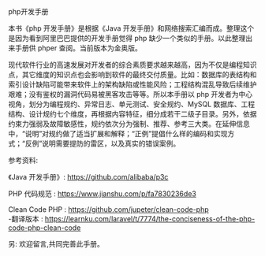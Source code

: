 php开发手册

  
  本书《php 开发手册》是根据《Java 开发手册》和网络搜索汇编而成。整理这个是因为看到阿里巴巴提供的开发手册觉得 php 缺少一个类似的手册。以此整理出来手册供 phper 查阅。当前版本为金奥版。

现代软件行业的高速发展对开发者的综合素质要求越来越高，因为不仅是编程知识点，其它维度的知识点也会影响到软件的最终交付质量。比如：数据库的表结构和索引设计缺陷可能带来软件上的架构缺陷或性能风险；工程结构混乱导致后续维护艰难；没有鉴权的漏洞代码易被黑客攻击等等。所以本手册以 php 开发者为中心视角，划分为编程规约、异常日志、单元测试、安全规约、MySQL 数据库、工程结构、设计规约七个维度，再根据内容特征，细分成若干二级子目录。另外，依据约束力强弱及故障敏感性，规约依次分为强制、推荐、参考三大类。在延伸信息中，“说明”对规约做了适当扩展和解释；“正例”提倡什么样的编码和实现方式；“反例”说明需要提防的雷区，以及真实的错误案例。
 
 
 




参考资料:  
 
《Java 开发手册》: https://github.com/alibaba/p3c  
     
 PHP 代码规范 : https://www.jianshu.com/p/fa7830236de3  
    
 Clean Code PHP : https://github.com/jupeter/clean-code-php  
   -翻译版本 : https://learnku.com/laravel/t/7774/the-conciseness-of-the-php-code-php-clean-code   
    
       
   
       
     
另: 欢迎留言,共同完善此手册。
  
